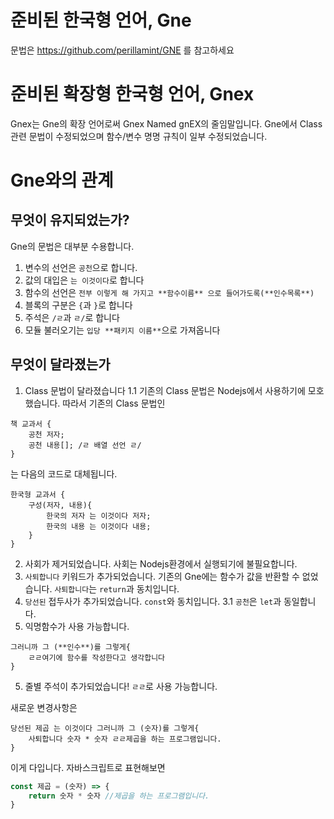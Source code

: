 # 준비된 한국형 언어, Gne
문법은 https://github.com/perillamint/GNE 를 참고하세요
# 준비된 확장형 한국형 언어, Gnex
Gnex는 Gne의 확장 언어로써 Gnex Named gnEX의 줄임말입니다. Gne에서 Class 관련 문법이 수정되었으며 함수/변수 명명 규칙이 일부 수정되었습니다.
# Gne와의 관계
## 무엇이 유지되었는가?
Gne의 문법은 대부분 수용합니다.
1. 변수의 선언은 `공천`으로 합니다.
2. 값의 대입은 `는 이것이다`로 합니다
3. 함수의 선언은 `전부 이렇게 해 가지고 **함수이름** 으로 들어가도록(**인수목록**)`
4. 블록의 구분은 `{`과 `}`로 합니다
5. 주석은 `/ㄹ`과 `ㄹ/`로 합니다
6. 모듈 불러오기는 `입당 **패키지 이름**`으로 가져옵니다

## 무엇이 달라졌는가
1. Class 문법이 달라졌습니다
1.1 기존의 Class 문법은 Nodejs에서 사용하기에 모호했습니다. 따라서 기존의 Class 문법인
```
책 교과서 {
	공천 저자;
	공천 내용[]; /ㄹ 배열 선언 ㄹ/
}
```
는 다음의 코드로 대체됩니다.
```
한국형 교과서 {
    구성(저자, 내용){
        한국의 저자 는 이것이다 저자;
        한국의 내용 는 이것이다 내용;
    }
}
```
2. 사회가 제거되었습니다. 사회는 Nodejs환경에서 실행되기에 불필요합니다.
3. `사퇴합니다` 키워드가 추가되었습니다. 기존의 Gne에는 함수가 값을 반환할 수 없었습니다. `사퇴합니다`는 `return`과 동치입니다.
3. `당선된` 접두사가 추가되었습니다. `const`와 동치입니다. 
3.1 `공천`은 `let`과 동일합니다.
4. 익명함수가 사용 가능합니다.
```
그러니까 그 (**인수**)를 그렇게{
    ㄹㄹ여기에 함수를 작성한다고 생각합니다
}
```
5. 줄별 주석이 추가되었습니다! `ㄹㄹ`로 사용 가능합니다.

새로운 변경사항은
```
당선된 제곱 는 이것이다 그러니까 그 (숫자)를 그렇게{
    사퇴합니다 숫자 * 숫자 ㄹㄹ제곱을 하는 프로그램입니다.
}
```
이게 다입니다. 자바스크립트로 표현해보면
```javascript
const 제곱 = (숫자) => {
    return 숫자 * 숫자 //제곱을 하는 프로그램입니다.
}
```
